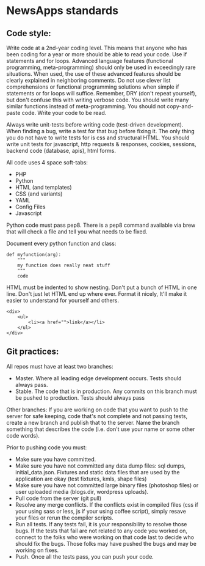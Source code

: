 # NewsApps standards

## Code style:

Write code at a 2nd-year coding level. This means that anyone who has been coding for a year or more should be able to read your code. Use if statements and for loops. Advanced language features (functional programming, meta-programming) should only be used in exceedingly rare situations. When used, the use of these advanced features should be clearly explained in neighboring comments. Do not use clever list comprehensions or functional programming solutions when simple if statements or for loops will suffice. Remember, DRY (don't repeat yourself), but don't confuse this with writing verbose code. You should write many similar functions instead of meta-programming. You should not copy-and-paste code. Write your code to be read.

Always write unit-tests before writing code (test-driven development). When finding a bug, write a test for that bug before fixing it. The only thing you do not have to write tests for is css and structural HTML. You should write unit tests for javascript, http requests & responses, cookies, sessions, backend code (database, apis), html forms.

All code uses 4 space soft-tabs:
- PHP
- Python
- HTML (and templates)
- CSS (and variants)
- YAML
- Config Files
- Javascript

Python code must pass pep8. There is a pep8 command available via brew that will check a file and tell you what needs to be fixed.

Document every python function and class:

	def myfunction(arg):
		"""
		my function does really neat stuff
		"""
		code

HTML must be indented to show nesting. Don't put a bunch of HTML in one line. Don't just let HTML end up where ever. Format it nicely, It'll make it easier to understand for yourself and others.

	<div>
		<ul>
			<li><a href="">link</a></li>
		</ul>
	</div>

## Git practices:

All repos must have at least two branches:
- Master. Where all leading edge development occurs. Tests should always pass.
- Stable. The code that is in production. Any commits on this branch must be pushed to production. Tests should always pass

Other branches:
If you are working on code that you want to push to the server for safe keeping, code that's not complete and not passing tests, create a new branch and publish that to the server. Name the branch something that describes the code (i.e. don't use your name or some other code words).

Prior to pushing code you must:
- Make sure you have committed.
- Make sure you have not committed any data dump files: sql dumps, initial_data.json. Fixtures and static data files that are used by the application are okay (test fixtures, kmls, shape files)
- Make sure you have not committed large binary files (photoshop files) or user uploaded media (blogs.dir, wordpress uploads).
- Pull code from the server (git pull)
- Resolve any merge conflicts. If the conflicts exist in compiled files (css if your using sass or less, js if your using coffee script), simply resave your files or rerun the compiler scripts.
- Run all tests. If any tests fail, it is your responsibility to resolve those bugs. If the tests that fail are not related to any code you worked on, connect to the folks who were working on that code last to decide who should fix the bugs. Those folks may have pushed the bugs and may be working on fixes.
- Push. Once all the tests pass, you can push your code.
